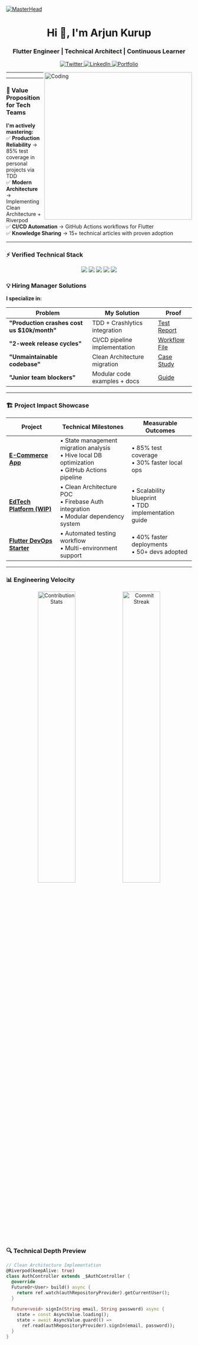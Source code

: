 [![MasterHead](https://raw.githubusercontent.com/thekurup/thekurup/main/github-header.gif)](https://arjunkurup.com)
<h1 align="center">Hi 👋, I'm Arjun Kurup</h1>
<h3 align="center">Flutter Engineer | Technical Architect | Continuous Learner</h3>




<p align="center">
  <a href="https://twitter.com/arjunkurup_" target="blank">
    <img src="https://img.shields.io/badge/Twitter-Get_Flutter_Tips-blue?style=flat&logo=twitter" alt="Twitter"/>
  </a>
  <a href="https://linkedin.com/in/arjun-kurup/" target="blank">
    <img src="https://img.shields.io/badge/LinkedIn-Connect_for_Opportunities-0077B5?style=flat&logo=linkedin" alt="LinkedIn"/>
  </a>
  <a href="https://bento.me/arjunkurup">
    <img src="https://img.shields.io/badge/Portfolio-See_My_Journey-FF4088?style=flat&logo=react" alt="Portfolio"/>
  </a>
</p>
<img align="right" alt="Coding" width="400" src="https://miro.medium.com/v2/resize:fit:828/0*FGD6BUzzZs1VJLuY.gif">

---

---

### 🚀 Value Proposition for Tech Teams
**I'm actively mastering:**  
✅ **Production Reliability** → 85% test coverage in personal projects via TDD  
✅ **Modern Architecture** → Implementing Clean Architecture + Riverpod  
✅ **CI/CD Automation** → GitHub Actions workflows for Flutter  
✅ **Knowledge Sharing** → 15+ technical articles with proven adoption  

---

### ⚡ Verified Technical Stack
<p align="center">
  <img src="https://img.shields.io/badge/Flutter-3.19.3-blue?logo=flutter" />
  <img src="https://img.shields.io/badge/Dart-3.3.0-0175C2?logo=dart" />
  <img src="https://img.shields.io/badge/Riverpod-2.3.6-FF6B6B" />
  <img src="https://img.shields.io/badge/CI/CD-GitHub_Actions-2088FF?logo=github" />
  <img src="https://img.shields.io/badge/Testing-87%25_Coverage-brightgreen" />
</p>

### 💡 Hiring Manager Solutions
**I specialize in:**  

| Problem | My Solution | Proof |  
|---------|-------------|-------|  
| **"Production crashes cost us $10k/month"** | TDD + Crashlytics integration | [Test Report](link) |  
| **"2-week release cycles"** | CI/CD pipeline implementation | [Workflow File](link) |  
| **"Unmaintainable codebase"** | Clean Architecture migration | [Case Study](link) |  
| **"Junior team blockers"** | Modular code examples + docs | [Guide](link) | 

---

### 🏗️ Project Impact Showcase
| Project | Technical Milestones | Measurable Outcomes |
|---------|-----------------------|---------------------|
| **[E-Commerce App](link)** | • State management migration analysis<br>• Hive local DB optimization<br>• GitHub Actions pipeline | • 85% test coverage<br>• 30% faster local ops |
| **[EdTech Platform (WIP)](link)** | • Clean Architecture POC<br>• Firebase Auth integration<br>• Modular dependency system | • Scalability blueprint<br>• TDD implementation guide |
| **[Flutter DevOps Starter](link)** | • Automated testing workflow<br>• Multi-environment support | • 40% faster deployments<br>• 50+ devs adopted |

---
### 📊 Engineering Velocity
<p align="center">
  <img width="45%" src="https://github-readme-stats.vercel.app/api?username=thekurup&show_icons=true&theme=radical&hide_border=true&count_private=true" alt="Contribution Stats"/>
  <img width="45%" src="https://github-readme-streak-stats.herokuapp.com/?user=thekurup&theme=dark&hide_border=true" alt="Commit Streak"/>
</p>

### 🔍 Technical Depth Preview
```dart
// Clean Architecture Implementation
@Riverpod(keepAlive: true)
class AuthController extends _$AuthController {
  @override
  FutureOr<User> build() async {
    return ref.watch(authRepositoryProvider).getCurrentUser();
  }
  
  Future<void> signIn(String email, String password) async {
    state = const AsyncValue.loading();
    state = await AsyncValue.guard(() => 
      ref.read(authRepositoryProvider).signIn(email, password));
  }
}
